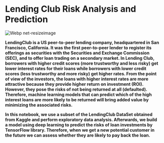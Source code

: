 # Lending Club Risk Analysis and Prediction

![Webp net-resizeimage](https://user-images.githubusercontent.com/69224996/96539711-9582e800-1250-11eb-88db-23c88e47db01.jpg)

**LendingClub is a US peer-to-peer lending company, headquartered in San Francisco, California. It was the first peer-to-peer lender to register its offerings as securities with the Securities and Exchange Commission (SEC), and to offer loan trading on a secondary market. In Lending Club, borrowers with higher credit scores (more trustworthy and less risky) get lower interest rates for their loans while borrowers with lower credit scores (less trustworthy and more risky) get higher rates. From the point of view of the investors, the loans with higher interest rates are more attractive because they provide higher return on investment (ROI). However, they pose the risks of not being returned at all (defaulted). Therefore, machine learning models that can predict which of the high interest loans are more likely to be returned will bring added value by minimizing the associated risks.**

**In this notebook, we use a subset of the LendingClub DataSet obtained from Kaggle and perform exploratory data analysis.
Afterwards, we build a model using deep learning to predict the risks of loan investments by TensorFlow library. Therefore, when we get a new potential customer in the future we can assess whether they are likely to pay back the loan.**
